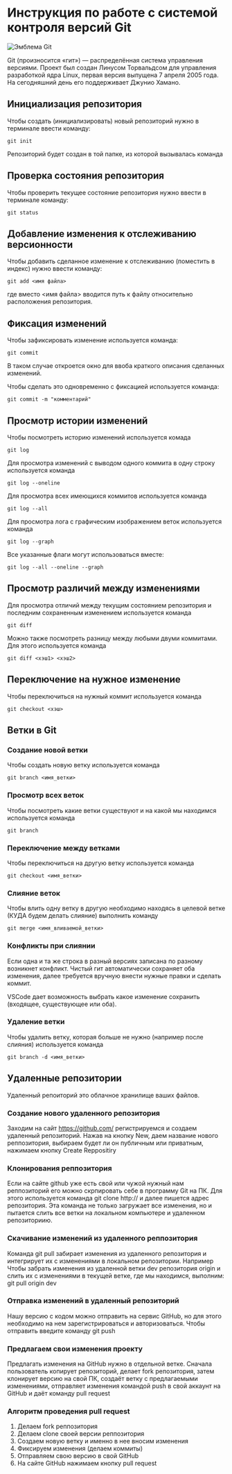 # **Инструкция по работе с системой контроля версий Git**

![Эмблема Git](git.jpg)

Git (произносится «гит») — распределённая система управления версиями. Проект был создан Линусом Торвальдсом для управления разработкой ядра Linux, первая версия выпущена 7 апреля 2005 года. На сегодняшний день его поддерживает Джунио Хамано.

## Инициализация репозитория

Чтобы создать (инициализировать) новый репозиторий нужно в терминале ввести команду:

    git init

Репозиторий будет создан в той папке, из которой вызывалась команда

## Проверка состояния репозитория

Чтобы проверить текущее состояние репозитория нужно ввести в терминале команду:

    git status

## Добавление изменения к отслеживанию версионности

Чтобы добавить сделанное изменение к отслеживанию (поместить в индекс) нужно ввести команду:

    git add <имя файла>

где вместо <имя файла> вводится путь к файлу относительно расположения репозитория.

## Фиксация изменений

Чтобы зафиксировать изменение используется команда:

    git commit

В таком случае откроется окно для ввоба краткого описания сделанных изменений.

Чтобы сделать это одновременно с фиксацией используется команда:

    git commit -m "комментарий"

## Просмотр истории изменений

Чтобы посмотреть историю изменений используется комада

    git log

Для просмотра изменений с выводом одного коммита в одну строку используется команда

    git log --oneline

Для просмотра всех имеющихся коммитов используется команда

    git log --all

Для просмотра лога с графическим изображением веток используется команда

    git log --graph

Все указанные флаги могут использоваться вместе:

    git log --all --oneline --graph

## Просмотр различий между изменениями

Для просмотра отличий между текущим состоянием репозитория и последним сохраненным изменением используется команда

    git diff

Можно также посмотреть разницу между любыми двуми коммитами. Для этого используется команда

    git diff <хэш1> <хэш2>

## Переключение на нужное изменение

Чтобы переключиться на нужный коммит используется команда

    git checkout <хэш>

## Ветки в Git

### Создание новой ветки

Чтобы создать новую ветку используется команда

    git branch <имя_ветки>

### Просмотр всех веток

Чтобы посмотреть какие ветки существуют и на какой мы находимся используется команда

    git branch

### Переключение между ветками

Чтобы переключиться на другую ветку используется команда

    git checkout <имя_ветки>

### Слияние веток

Чтобы влить одну ветку в другую необходимо находясь в целевой ветке (КУДА будем делать слияние) выполнить команду

    git merge <имя_вливаемой_ветки>

### Конфликты при слиянии

Если одна и та же строка в разный версиях записана по разному возникнет конфликт.
Чистый гит автоматически сохраняет оба изменения, далее требуется вручную внести нужные правки и сделать коммит.

VSСode дает возможность выбрать какое изменение сохранить (входящее, существующее или оба).

### Удаление ветки

Чтобы удалить ветку, которая больше не нужно (например после слияния) используется команда

    git branch -d <имя_ветки>

## Удаленные репозитории

Удаленный репоиторий это облачное хранилище ваших файлов.

### Создание нового удаленного репозитория

Заходим на сайт https://github.com/ регистрируемся и создаем удаленный репозиторий. Нажав на кнопку New, даем название нового реппозитория, выбираем будет ли он публичным или приватным, нажимаем кнопку Create Reppositiry

### Клонирования реппозитория 

Если на сайте github уже есть свой или чужой нужный нам реппозиторий его можно скрпировать себе в программу Git на ПК. Для этого используется команда git clone http://  и далее пишется адрес репозитория. Эта команда не только загружает все изменения, но и пытается слить все ветки на локальном компьютере и удаленном репозиториию.

### Скачивание изменений из удаленного реппозитория 

Команда git pull забирает изменения из удаленного репозитория и интегрирует их с изменениями в локальном репозитории. Например Чтобы забрать изменения из удаленной ветки dev репозитория origin и слить их с изменениями в текущей ветке, где мы находимся, выполним: git pull origin dev

### Отправка изменений в удаленный репозиторий

Нашу версию с кодом можно отправить на сервис GitHub, но для этого необходимо на нем зарегистрироваться и авторизоваться. Чтобы отправить введите команду git push

### Предлагаем свои изменения проекту 

Предлагать изменения на GitHub нужно в отдельной ветке. Сначала пользователь копирует репозиторий, делает fork репозитория, затем клонирует версию на свой ПК, создаёт ветку с предлагаемыми изменениями, отправляет изменения командой push в свой аккаунт на GitHub и даёт команду pull request

### Алгоритм проведения pull request 

1.	Делаем fork реппозитория
2.	Делаем clone своей версии реппозитория
3.	Создаем новую ветку и именно в нее вносим изменения
4.	Фиксируем изменения (делаем коммиты)
5.	Отправляем свою версию в свой GitHub
6.	На сайте GitHub нажимаем кнопку pull request

